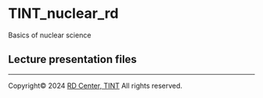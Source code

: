 # TINT_nuclear_rd

Basics of nuclear science

## Lecture presentation files

---
Copyright&copy; 2024 [RD Center, TINT](https://rdd.tint.or.th/) All rights reserved.
